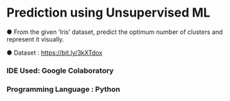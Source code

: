 # Prediction using Unsupervised ML

● From the given ‘Iris’ dataset, predict the optimum number of clusters
and represent it visually.

● Dataset : https://bit.ly/3kXTdox

### IDE Used: Google Colaboratory
### Programming Language : Python
